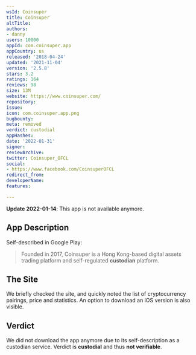 ```yaml
---
wsId: Coinsuper
title: Coinsuper
altTitle: 
authors:
- danny
users: 10000
appId: com.coinsuper.app
appCountry: us
released: '2018-04-24'
updated: '2021-11-04'
version: '2.5.8'
stars: 3.2
ratings: 164
reviews: 98
size: 13M
website: https://www.coinsuper.com/
repository: 
issue: 
icon: com.coinsuper.app.png
bugbounty: 
meta: removed
verdict: custodial
appHashes: 
date: '2022-01-31'
signer: 
reviewArchive: 
twitter: Coinsuper_OFCL
social:
- https://www.facebook.com/CoinsuperOFCL
redirect_from: 
developerName: 
features: 

---
```


**Update 2022-01-14**: This app is not available anymore.

## App Description

Self-described in Google Play:

> Founded in 2017, Coinsuper is a Hong Kong-based digital assets trading platform and self-regulated **custodian** platform. 

## The Site

We briefly checked the site, and quickly noted the list of cryptocurrency pairings, price and statistics. An option to download an iOS version is also visible.

## Verdict

We did not download the app anymore due to its self-description as a custodian service. Verdict is **custodial** and thus **not verifiable**.


